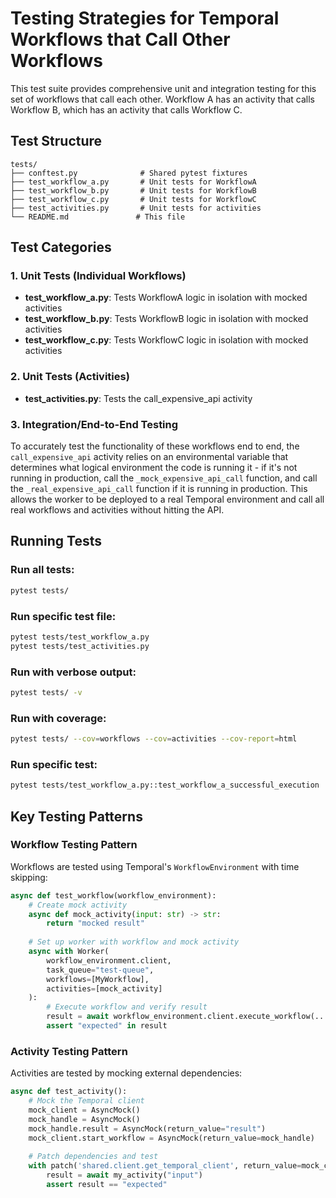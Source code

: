 # Testing Strategies for Temporal Workflows that Call Other Workflows

This test suite provides comprehensive unit and integration testing for this set of workflows that call each other. Workflow A has an activity that calls Workflow B, which has an activity that calls Workflow C.

## Test Structure

```
tests/
├── conftest.py              # Shared pytest fixtures
├── test_workflow_a.py       # Unit tests for WorkflowA
├── test_workflow_b.py       # Unit tests for WorkflowB
├── test_workflow_c.py       # Unit tests for WorkflowC
├── test_activities.py       # Unit tests for activities
└── README.md               # This file
```

## Test Categories

### 1. Unit Tests (Individual Workflows)

- **test_workflow_a.py**: Tests WorkflowA logic in isolation with mocked activities
- **test_workflow_b.py**: Tests WorkflowB logic in isolation with mocked activities
- **test_workflow_c.py**: Tests WorkflowC logic in isolation with mocked activities

### 2. Unit Tests (Activities)

- **test_activities.py**: Tests the call_expensive_api activity

### 3. Integration/End-to-End Testing

To accurately test the functionality of these workflows end to end, the `call_expensive_api` activity relies on an environmental variable that determines what logical environment the code is running it - if it's not running in production, call the `_mock_expensive_api_call` function, and call the `_real_expensive_api_call` function if it is running in production. This allows the worker to be deployed to a real Temporal environment and call all real workflows and activities without hitting the API. 

## Running Tests

### Run all tests:
```bash
pytest tests/
```

### Run specific test file:
```bash
pytest tests/test_workflow_a.py
pytest tests/test_activities.py
```

### Run with verbose output:
```bash
pytest tests/ -v
```

### Run with coverage:
```bash
pytest tests/ --cov=workflows --cov=activities --cov-report=html
```

### Run specific test:
```bash
pytest tests/test_workflow_a.py::test_workflow_a_successful_execution
```

## Key Testing Patterns

### Workflow Testing Pattern

Workflows are tested using Temporal's `WorkflowEnvironment` with time skipping:

```python
async def test_workflow(workflow_environment):
    # Create mock activity
    async def mock_activity(input: str) -> str:
        return "mocked result"
    
    # Set up worker with workflow and mock activity
    async with Worker(
        workflow_environment.client,
        task_queue="test-queue",
        workflows=[MyWorkflow],
        activities=[mock_activity]
    ):
        # Execute workflow and verify result
        result = await workflow_environment.client.execute_workflow(...)
        assert "expected" in result
```

### Activity Testing Pattern

Activities are tested by mocking external dependencies:

```python
async def test_activity():
    # Mock the Temporal client
    mock_client = AsyncMock()
    mock_handle = AsyncMock()
    mock_handle.result = AsyncMock(return_value="result")
    mock_client.start_workflow = AsyncMock(return_value=mock_handle)
    
    # Patch dependencies and test
    with patch('shared.client.get_temporal_client', return_value=mock_client):
        result = await my_activity("input")
        assert result == "expected"
```
